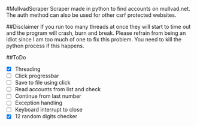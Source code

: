 #MullvadScraper
Scraper made in python to find accounts on mullvad.net.
The auth method can also be used for other csrf protected websites.

##Disclaimer
If you run too many threads at once they will start to time out and the program will crash, burn and break. Please refrain from being an idiot since I am too much of one to fix this problem. You need to kill the python process if this happens.

##ToDo
- [X] Threading
- [ ] Click progressbar
- [ ] Save to file using click
- [ ] Read accounts from list and check
- [ ] Continue from last number
- [ ] Exception handling
- [ ] Keyboard interrupt to close
- [X] 12 random digits checker
